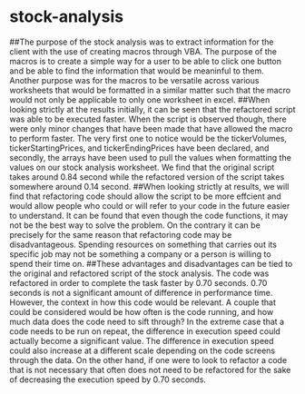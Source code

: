 # stock-analysis
##The purpose of the stock analysis was to extract information for the client with the use of creating macros
through VBA. The purpose of the macros is to create a simple way for a user to be able to click one button and be
able to find the information that would be meaninful to them. Another purpose was for the macros to be versatile
across various worksheets that would be formatted in a similar matter such that the macro would not only be
applicable to only one worksheet in excel.
##When looking strictly at the results initially, it can be seen that the refactored script was able to be
executed faster. When the script is observed though, there were only minor changes that have been made that have
allowed the macro to perform faster. The very first one to notice would be the tickerVolumes, tickerStartingPrices,
and tickerEndingPrices have been declared, and secondly, the arrays have been used to pull the values when formatting
the values on our stock analysis worksheet. We find that the original script takes around 0.84 second while the
refactored version of the script takes somewhere around 0.14 second.
##When looking strictly at results, we will find that refactoring code should allow the script to be more
effcient and would allow people who could or will refer to your code in the future easier to understand. It can
be found that even though the code functions, it may not be the best way to solve the problem. On the contrary it
can be precisely for the same reason that refactoring code may be disadvantageous. Spending resources on something
that carries out its specific job may not be something a company or a person is willing to spend their time on.
##These advantages and disadvantages can be tied to the original and refactored script of the stock analysis.
The code was refactored in order to complete the task faster by 0.70 seconds. 0.70 seconds is not a significant
amount of difference in performance time. However, the context in how this code would be relevant. A couple that could
be considered would be how often is the code running, and how much data does the code need to sift through? In the
extreme case that a code needs to be run on repeat, the difference in execution speed could actually become a
significant value. The difference in execution speed could also increase at a different scale depending on the code
screens through the data. On the other hand, if one were to look to refactor a code that is not necessary that often
does not need to be refactored for the sake of decreasing the execution speed by 0.70 seconds. 